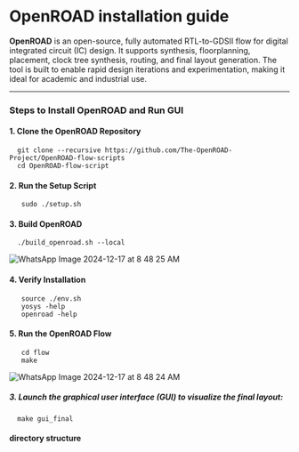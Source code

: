 # **OpenROAD installation guide**  
**OpenROAD** is an open-source, fully automated RTL-to-GDSII flow for digital integrated circuit (IC) design. It supports synthesis, floorplanning, placement, clock tree synthesis, routing, and final layout generation. The tool is built to enable rapid design iterations and experimentation, making it ideal for academic and industrial use.  

---

### **Steps to Install OpenROAD and Run GUI**  

#### **1. Clone the OpenROAD Repository**  
      git clone --recursive https://github.com/The-OpenROAD-Project/OpenROAD-flow-scripts
      cd OpenROAD-flow-script
#### **2. Run the Setup Script**  
       sudo ./setup.sh



#### **3. Build OpenROAD**  

      ./build_openroad.sh --local

![WhatsApp Image 2024-12-17 at 8 48 25 AM](https://github.com/user-attachments/assets/3c6f631c-8ce1-460e-8200-ca2f9c339af3)

#### **4. Verify Installation**  

       source ./env.sh
       yosys -help  
       openroad -help






#### **5. Run the OpenROAD Flow**  
       cd flow
       make

![WhatsApp Image 2024-12-17 at 8 48 24 AM](https://github.com/user-attachments/assets/9554cf56-e6bf-44f1-8096-80c0b4c48777)

##### 3. Launch the graphical user interface (GUI) to visualize the final layout:  
      make gui_final


#### directory structure
